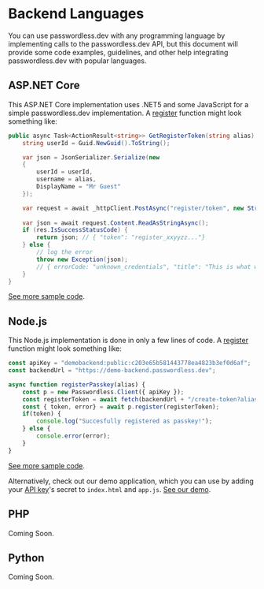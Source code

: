 # Backend Languages

You can use passwordless.dev with any programming language by implementing calls to the passwordless.dev API, but this document will provide some code examples, guidelines, and other help integrating passwordless.dev with popular languages.

## ASP.NET Core <Badge text="example" type="warning"/>

This ASP.NET Core implementation uses .NET5 and some JavaScript for a simple passwordless.dev implementation. A [register](api/#register-token) function might look something like:

```csharp
public async Task<ActionResult<string>> GetRegisterToken(string alias) {
    string userId = Guid.NewGuid().ToString();

    var json = JsonSerializer.Serialize(new
    {
        userId = userId,
        username = alias,
        DisplayName = "Mr Guest"
    });

    var request = await _httpClient.PostAsync("register/token", new StringContent(json, Encoding.UTF8, "application/json"));
    
    var json = await request.Content.ReadAsStringAsync();
    if (res.IsSuccessStatusCode) {   
        return json; // { "token": "register_xxyyzz..."}    
    } else {
        // log the error
        throw new Exception(json);
        // { errorCode: "unknown_credentials", "title": "This is what wrong", "details": "..."}
    }
}
```


[See more sample code](https://github.com/passwordless/passwordless-dotnet-example).

## Node.js <Badge text="example" type="warning"/> <Badge text="demo" type="tip"/>

This Node.js implementation is done in only a few lines of code. A [register](api/#register-token) function might look something like:

```js
const apiKey = "demobackend:public:c203e65b581443778ea4823b3ef0d6af";
const backendUrl = "https://demo-backend.passwordless.dev";

async function registerPasskey(alias) {
    const p = new Passwordless.Client({ apiKey });
    const registerToken = await fetch(backendUrl + "/create-token?alias=" + alias).then((r) => r.text());
    const { token, error} = await p.register(registerToken);
    if(token) {
        console.log("Succesfully registered as passkey!");
    } else {
        console.error(error);
    }
}
```

[See more sample code](https://github.com/passwordless/passwordless-nodejs-example).

Alternatively, check out our demo application, which you can use by adding your [API key](concepts)'s secret to `index.html` and `app.js`. [See our demo](https://demo-backend.passwordless.dev/).

## PHP

Coming Soon.

## Python

Coming Soon.
